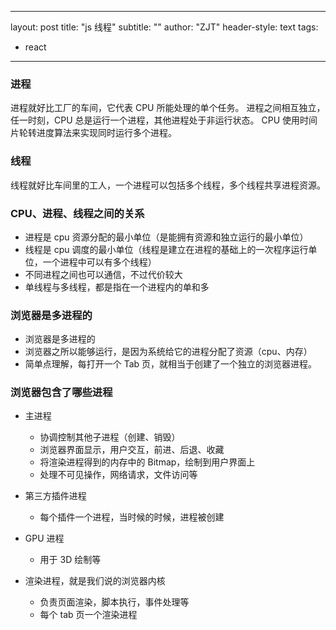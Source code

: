 <!--
 * @Description: In User Settings Edit
 * @Author: your name
 * @Date: 2019-08-20 20:17:40
 * @LastEditTime: 2019-08-20 20:26:49
 * @LastEditors: Please set LastEditors
 -->

---

layout: post
title: "js 线程"
subtitle: ""
author: "ZJT"
header-style: text
tags:

- react

---

### 进程

进程就好比工厂的车间，它代表 CPU 所能处理的单个任务。 进程之间相互独立，任一时刻，CPU 总是运行一个进程，其他进程处于非运行状态。 CPU 使用时间片轮转进度算法来实现同时运行多个进程。

### 线程

线程就好比车间里的工人，一个进程可以包括多个线程，多个线程共享进程资源。

### CPU、进程、线程之间的关系

- 进程是 cpu 资源分配的最小单位（是能拥有资源和独立运行的最小单位）
- 线程是 cpu 调度的最小单位（线程是建立在进程的基础上的一次程序运行单位，一个进程中可以有多个线程）
- 不同进程之间也可以通信，不过代价较大
- 单线程与多线程，都是指在一个进程内的单和多

### 浏览器是多进程的

- 浏览器是多进程的
- 浏览器之所以能够运行，是因为系统给它的进程分配了资源（cpu、内存）
- 简单点理解，每打开一个 Tab 页，就相当于创建了一个独立的浏览器进程。

### 浏览器包含了哪些进程

- 主进程

  - 协调控制其他子进程（创建、销毁）
  - 浏览器界面显示，用户交互，前进、后退、收藏
  - 将渲染进程得到的内存中的 Bitmap，绘制到用户界面上
  - 处理不可见操作，网络请求，文件访问等

- 第三方插件进程

  - 每个插件一个进程，当时候的时候，进程被创建

- GPU 进程

  - 用于 3D 绘制等

* 渲染进程，就是我们说的浏览器内核

  - 负责页面渲染，脚本执行，事件处理等
  - 每个 tab 页一个渲染进程
